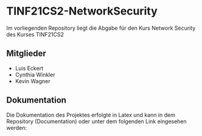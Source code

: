 # TINF21CS2-NetworkSecurity
Im vorliegenden Repository liegt die Abgabe für den Kurs Network Security des Kurses TINF21CS2
## Mitglieder
- Luis Eckert
- Cynthia Winkler
- Kevin Wagner
## Dokumentation
Die Dokumentation des Projektes erfolgte in Latex und kann in dem Repository (Documentation) oder unter dem folgenden Link eingesehen werden:
